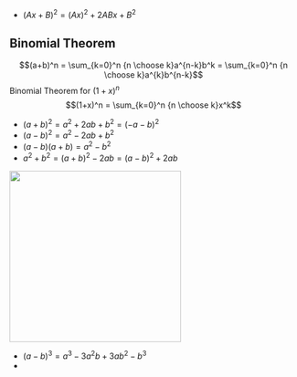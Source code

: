 - $(Ax+B)^2=(Ax)^2+2ABx+B^2$

## Binomial Theorem
$$(a+b)^n = \sum_{k=0}^n {n \choose k}a^{n-k}b^k = \sum_{k=0}^n {n \choose k}a^{k}b^{n-k}$$
Binomial Theorem for $(1+x)^n$
$$(1+x)^n = \sum_{k=0}^n {n \choose k}x^k$$

- $(a+b)^2=a^2+2ab+b^2=(-a-b)^2$     
- $(a-b)^2=a^2-2ab+b^2$
- $(a-b)(a+b)=a^2-b^2$
- $a^2+b^2=(a+b)^2-2ab=(a-b)^2+2ab$

<img width="300" src="https://upload.wikimedia.org/wikipedia/commons/0/00/Binomial_expansion_visualisation.svg" />

- $(a-b)^3=a^3-3a^2b+3ab^2-b^3$
- 